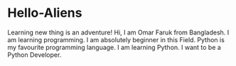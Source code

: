 # Hello-Aliens
Learning new thing is an adventure!
Hi, I am Omar Faruk from Bangladesh. I am learning programming. I am absolutely beginner in this Field.
Python is my favourite programming language. I am learning Python. I want to be a Python Developer.
